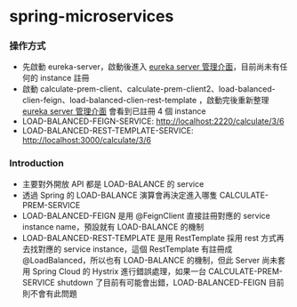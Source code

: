 # spring-microservices

### 操作方式
- 先啟動 eureka-server，啟動後進入 [eureka server 管理介面](http://localhost:1111/)，目前尚未有任何的 instance 註冊
- 啟動 calculate-prem-client、calculate-prem-client2、load-balanced-clien-feign、load-balanced-clien-rest-template
 ，啟動完後重新整理 [eureka server 管理介面](http://localhost:1111/) 會看到已註冊 4 個 instance
- LOAD-BALANCED-FEIGN-SERVICE: [http://localhost:2220/calculate/3/6](http://localhost:2220/calculate/3/6)
- LOAD-BALANCED-REST-TEMPLATE-SERVICE: [http://localhost:3000/calculate/3/6](http://localhost:2220/calculate/3/6)

### Introduction
- 主要對外開放 API 都是 LOAD-BALANCE 的 service
- 透過 Spring 的 LOAD-BALANCE 演算會再決定進入哪隻 CALCULATE-PREM-SERVICE
- LOAD-BALANCED-FEIGN 是用 @FeignClient 直接註冊對應的 service instance name，預設就有 LOAD-BALANCE 的機制
- LOAD-BALANCED-REST-TEMPLATE 是用 RestTemplate 採用 rest 方式再去找對應的 service instance，這個 RestTemplate 有註冊成
 @LoadBalanced，所以也有 LOAD-BALANCE 的機制，但此 Server 尚未套用 Spring Cloud 的 Hystrix 進行錯誤處理，如果一台
 CALCULATE-PREM-SERVICE shutdown 了目前有可能會出錯，LOAD-BALANCED-FEIGN 目前則不會有此問題